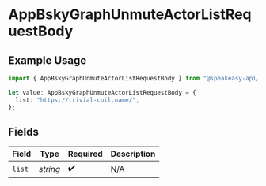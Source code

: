 # AppBskyGraphUnmuteActorListRequestBody

## Example Usage

```typescript
import { AppBskyGraphUnmuteActorListRequestBody } from "@speakeasy-api/bluesky/models/operations";

let value: AppBskyGraphUnmuteActorListRequestBody = {
  list: "https://trivial-coil.name/",
};
```

## Fields

| Field              | Type               | Required           | Description        |
| ------------------ | ------------------ | ------------------ | ------------------ |
| `list`             | *string*           | :heavy_check_mark: | N/A                |